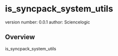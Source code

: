 is_syncpack_system_utils
===============================

version number: 0.0.1
author: Sciencelogic

Overview
--------

is_syncpack_system_utils

